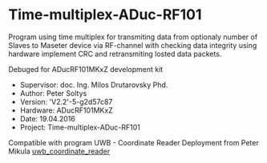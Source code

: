 # Time-multiplex-ADuc-RF101
Program using time multiplex for transmiting data from optionaly number of Slaves to Maseter device via RF-channel with checking data integrity using hardware implement CRC and retransmiting losted data packets.

Debuged for ADucRF101MKxZ development kit

- Supervisor: 	doc. Ing. Milos Drutarovsky Phd.
- Author:   	Peter Soltys
- Version:      'V2.2'-5-g2d57c87
- Hardware: 	ADucRF101MKxZ
- Date:         19.04.2016
- Project:  	Time-multiplex-ADuc-RF101




Compatible with program  UWB - Coordinate Reader Deployment from Peter Mikula
[uwb_coordinate_reader](https://github.com/Gresthorn/UWB_COORDINATE_READER "uwb_coordinate_reader")
